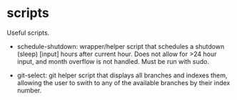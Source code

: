 scripts
=======

Useful scripts.

* schedule-shutdown: wrapper/helper script that schedules a shutdown (sleep)
[input] hours after current hour. Does not allow for >24 hour input, and month
overflow is not handled. Must be run with sudo.

* git-select: git helper script that displays all branches and indexes them, 
allowing the user to swith to any of the available branches by their index
number.